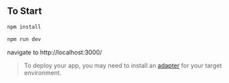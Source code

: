 

## To Start
```bash
npm install

npm run dev
```
navigate to http://localhost:3000/

> To deploy your app, you may need to install an [adapter](https://kit.svelte.dev/docs/adapters) for your target environment.
